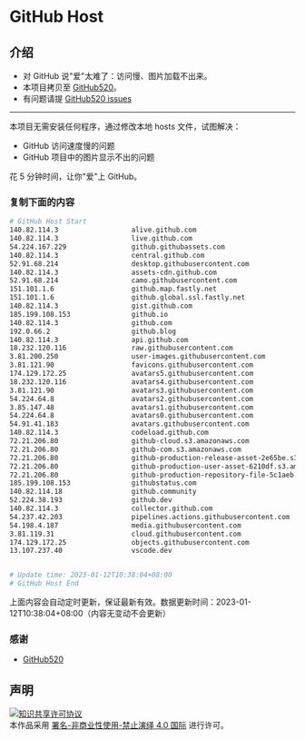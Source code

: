 # GitHub Host
## 介绍
- 对 GitHub 说"爱"太难了：访问慢、图片加载不出来。
- 本项目拷贝至 [GitHub520](https://github.com/521xueweihan/GitHub520)。
- 有问题请提 [GitHub520 issues](https://github.com/521xueweihan/GitHub520/issues/new)

---

本项目无需安装任何程序，通过修改本地 hosts 文件，试图解决：
- GitHub 访问速度慢的问题
- GitHub 项目中的图片显示不出的问题

花 5 分钟时间，让你"爱"上 GitHub。

### 复制下面的内容
```bash
# GitHub Host Start
140.82.114.3                  alive.github.com
140.82.114.3                  live.github.com
54.224.167.229                github.githubassets.com
140.82.114.3                  central.github.com
52.91.68.214                  desktop.githubusercontent.com
140.82.114.3                  assets-cdn.github.com
52.91.68.214                  camo.githubusercontent.com
151.101.1.6                   github.map.fastly.net
151.101.1.6                   github.global.ssl.fastly.net
140.82.114.3                  gist.github.com
185.199.108.153               github.io
140.82.114.3                  github.com
192.0.66.2                    github.blog
140.82.114.3                  api.github.com
18.232.120.116                raw.githubusercontent.com
3.81.200.250                  user-images.githubusercontent.com
3.81.121.90                   favicons.githubusercontent.com
174.129.172.25                avatars5.githubusercontent.com
18.232.120.116                avatars4.githubusercontent.com
3.81.121.90                   avatars3.githubusercontent.com
54.224.64.8                   avatars2.githubusercontent.com
3.85.147.48                   avatars1.githubusercontent.com
54.224.64.8                   avatars0.githubusercontent.com
54.91.41.183                  avatars.githubusercontent.com
140.82.114.3                  codeload.github.com
72.21.206.80                  github-cloud.s3.amazonaws.com
72.21.206.80                  github-com.s3.amazonaws.com
72.21.206.80                  github-production-release-asset-2e65be.s3.amazonaws.com
72.21.206.80                  github-production-user-asset-6210df.s3.amazonaws.com
72.21.206.80                  github-production-repository-file-5c1aeb.s3.amazonaws.com
185.199.108.153               githubstatus.com
140.82.114.18                 github.community
52.224.38.193                 github.dev
140.82.114.3                  collector.github.com
54.237.42.203                 pipelines.actions.githubusercontent.com
54.198.4.187                  media.githubusercontent.com
3.81.119.31                   cloud.githubusercontent.com
174.129.172.25                objects.githubusercontent.com
13.107.237.40                 vscode.dev


# Update time: 2023-01-12T10:38:04+08:00
# GitHub Host End

```
上面内容会自动定时更新，保证最新有效。数据更新时间：2023-01-12T10:38:04+08:00（内容无变动不会更新）

### 感谢

- [GitHub520](https://github.com/521xueweihan/GitHub520)

## 声明
<a rel="license" href="https://creativecommons.org/licenses/by-nc-nd/4.0/deed.zh"><img alt="知识共享许可协议" style="border-width: 0" src="https://licensebuttons.net/l/by-nc-nd/4.0/88x31.png"></a><br>本作品采用 <a rel="license" href="https://creativecommons.org/licenses/by-nc-nd/4.0/deed.zh">署名-非商业性使用-禁止演绎 4.0 国际</a> 进行许可。